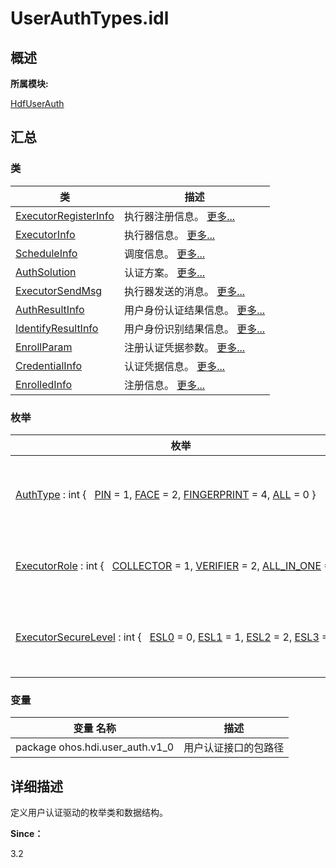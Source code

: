 # UserAuthTypes.idl


## **概述**

**所属模块:**

[HdfUserAuth](_hdf_user_auth.md)


## **汇总**


### 类

  | 类 | 描述 | 
| -------- | -------- |
| [ExecutorRegisterInfo](_executor_register_info.md) | 执行器注册信息。&nbsp;[更多...](_executor_register_info.md) | 
| [ExecutorInfo](_executor_info.md) | 执行器信息。&nbsp;[更多...](_executor_info.md) | 
| [ScheduleInfo](_schedule_info.md) | 调度信息。&nbsp;[更多...](_schedule_info.md) | 
| [AuthSolution](_auth_solution.md) | 认证方案。&nbsp;[更多...](_auth_solution.md) | 
| [ExecutorSendMsg](_executor_send_msg.md) | 执行器发送的消息。&nbsp;[更多...](_executor_send_msg.md) | 
| [AuthResultInfo](_auth_result_info.md) | 用户身份认证结果信息。&nbsp;[更多...](_auth_result_info.md) | 
| [IdentifyResultInfo](_identify_result_info.md) | 用户身份识别结果信息。&nbsp;[更多...](_identify_result_info.md) | 
| [EnrollParam](_enroll_param.md) | 注册认证凭据参数。&nbsp;[更多...](_enroll_param.md) | 
| [CredentialInfo](_credential_info.md) | 认证凭据信息。&nbsp;[更多...](_credential_info.md) | 
| [EnrolledInfo](_enrolled_info.md) | 注册信息。&nbsp;[更多...](_enrolled_info.md) | 


### 枚举

  | 枚举 | 描述 | 
| -------- | -------- |
| [AuthType](_hdf_user_auth.md#authtype)&nbsp;:&nbsp;int&nbsp;{&nbsp;&nbsp;&nbsp;[PIN](_hdf_user_auth.md#gga89fed1f0b2adadc0ab678c1c6b9570a1a048efb7462d3f8cced82716c66926168)&nbsp;=&nbsp;1,&nbsp;[FACE](_hdf_user_auth.md#gga89fed1f0b2adadc0ab678c1c6b9570a1a5cfae78048cf95359061c2e812e7d691)&nbsp;=&nbsp;2,&nbsp;[FINGERPRINT](_hdf_user_auth.md#gga89fed1f0b2adadc0ab678c1c6b9570a1ad03eae85b35bf9bc22d787c8913b795a)&nbsp;=&nbsp;4,&nbsp;[ALL](_hdf_user_auth.md#gga89fed1f0b2adadc0ab678c1c6b9570a1ab1d5eac4b1dca480c8056eaea7663b7a)&nbsp;=&nbsp;0&nbsp;} | 枚举用户认证凭据类型。&nbsp;[更多...](_hdf_user_auth.md#authtype) | 
| [ExecutorRole](_hdf_user_auth.md#executorrole)&nbsp;:&nbsp;int&nbsp;{&nbsp;&nbsp;&nbsp;[COLLECTOR](_hdf_user_auth.md#ggaef26ea73ebd494278e243c53b41ea7e5a539c54e76bcc96cddb85f0cabcff39ec)&nbsp;=&nbsp;1,&nbsp;[VERIFIER](_hdf_user_auth.md#ggaef26ea73ebd494278e243c53b41ea7e5a1286a5d974d0c68d7bc43ffc0576a6d4)&nbsp;=&nbsp;2,&nbsp;[ALL_IN_ONE](_hdf_user_auth.md#ggaef26ea73ebd494278e243c53b41ea7e5a7eebd77a403f81c5968b4c2898ee6fd4)&nbsp;=&nbsp;3&nbsp;} | 枚举执行器角色。&nbsp;[更多...](_hdf_user_auth.md#executorrole) | 
| [ExecutorSecureLevel](_hdf_user_auth.md#executorsecurelevel)&nbsp;:&nbsp;int&nbsp;{&nbsp;&nbsp;&nbsp;[ESL0](_hdf_user_auth.md#gga955c57d8720719916dd806106356fa0fa0cd05a2adda94d3c676fca84f96c0638)&nbsp;=&nbsp;0,&nbsp;[ESL1](_hdf_user_auth.md#gga955c57d8720719916dd806106356fa0fae6a34bbf2764541238bf81569faf29d3)&nbsp;=&nbsp;1,&nbsp;[ESL2](_hdf_user_auth.md#gga955c57d8720719916dd806106356fa0fa8f898bca57625d548a011ba2aaf4285f)&nbsp;=&nbsp;2,&nbsp;[ESL3](_hdf_user_auth.md#gga955c57d8720719916dd806106356fa0fa9a6fb8a4530b6a09dba2fbfdf2e6c2e9)&nbsp;=&nbsp;3&nbsp;} | 枚举执行器安全等级。&nbsp;[更多...](_hdf_user_auth.md#executorsecurelevel) | 


### 变量

  | 变量&nbsp;名称 | 描述 | 
| -------- | -------- |
| package&nbsp;ohos.hdi.user_auth.v1_0 | 用户认证接口的包路径 | 


## **详细描述**

定义用户认证驱动的枚举类和数据结构。

**Since：**

3.2
